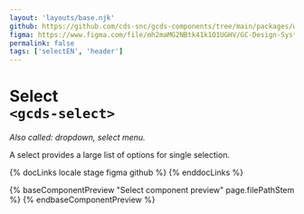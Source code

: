 ```yaml
---
layout: 'layouts/base.njk'
github: https://github.com/cds-snc/gcds-components/tree/main/packages/web/src/components/gcds-select
figma: https://www.figma.com/file/mh2maMG2NBtk41k1O1UGHV/GC-Design-System?type=design&node-id=751-1131&mode=design&t=YfKyxtnIsaUPj6F3-0
permalink: false
tags: ['selectEN', 'header']
---
```


# Select <br>`<gcds-select>`

_Also called: dropdown, select menu._

A select provides a large list of options for single selection.

{% docLinks locale stage figma github %}
{% enddocLinks %}

{% baseComponentPreview "Select component preview" page.filePathStem %}
{% endbaseComponentPreview %}
